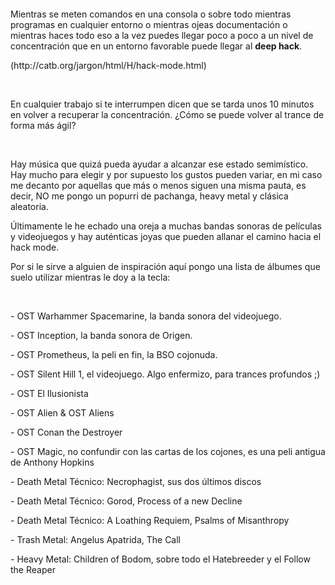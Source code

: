 <p>
	&nbsp;</p>
<p style="margin-bottom: 0cm">
	&nbsp;</p>
<p style="margin-bottom: 0cm">
	Mientras se meten comandos en una consola o sobre todo mientras programas en cualquier entorno o mientras ojeas documentaci&oacute;n o mientras haces todo eso a la vez puedes llegar poco a poco a un nivel de concentraci&oacute;n que en un entorno favorable puede llegar al <strong>deep hack</strong>.</p>
<p style="margin-bottom: 0cm">
	(http://catb.org/jargon/html/H/hack-mode.html)</p>
<p style="margin-bottom: 0cm">
	&nbsp;</p>
<p style="margin-bottom: 0cm">
	En cualquier trabajo si te interrumpen dicen que se tarda unos 10 minutos en volver a recuperar la concentraci&oacute;n. &iquest;C&oacute;mo se puede volver al trance de forma m&aacute;s &aacute;gil?</p>
<p style="margin-bottom: 0cm">
	&nbsp;</p>
<p style="margin-bottom: 0cm">
	Hay m&uacute;sica que quiz&aacute; pueda ayudar a alcanzar ese estado semim&iacute;stico. Hay mucho para elegir y por supuesto los gustos pueden variar, en mi caso me decanto por aquellas que m&aacute;s o menos siguen una misma pauta, es decir, NO me pongo un popurri de pachanga, heavy metal y cl&aacute;sica aleatoria.</p>
<p style="margin-bottom: 0cm">
	&Uacute;ltimamente le he echado una oreja a muchas bandas sonoras de pel&iacute;culas y videojuegos y hay aut&eacute;nticas joyas que pueden allanar el camino hacia el hack mode.</p>
<p style="margin-bottom: 0cm">
	Por si le sirve a alguien de inspiraci&oacute;n aqu&iacute; pongo una lista de &aacute;lbumes que suelo utilizar mientras le doy a la tecla:</p>
<p style="margin-bottom: 0cm">
	&nbsp;</p>
<p style="margin-bottom: 0cm">
	- OST Warhammer Spacemarine, la banda sonora del videojuego.</p>
<p style="margin-bottom: 0cm">
	- OST Inception, la banda sonora de Origen.</p>
<p style="margin-bottom: 0cm">
	- OST Prometheus, la peli en fin, la BSO cojonuda.</p>
<p style="margin-bottom: 0cm">
	- OST Silent Hill 1, el videojuego. Algo enfermizo, para trances profundos ;)</p>
<p style="margin-bottom: 0cm">
	- OST El Ilusionista</p>
<p style="margin-bottom: 0cm">
	- OST Alien &amp; OST Aliens</p>
<p style="margin-bottom: 0cm">
	- OST Conan the Destroyer</p>
<p style="margin-bottom: 0cm">
	- OST Magic, no confundir con las cartas de los cojones, es una peli antigua de Anthony Hopkins</p>
<p style="margin-bottom: 0cm">
	- Death Metal T&eacute;cnico: Necrophagist, sus dos &uacute;ltimos discos</p>
<p style="margin-bottom: 0cm">
	- Death Metal T&eacute;cnico: Gorod, Process of a new Decline</p>
<p style="margin-bottom: 0cm">
	- Death Metal T&eacute;cnico: A Loathing Requiem, Psalms of Misanthropy</p>
<p style="margin-bottom: 0cm">
	- Trash Metal: Angelus Apatrida, The Call</p>
<p style="margin-bottom: 0cm">
	- Heavy Metal: Children of Bodom, sobre todo el Hatebreeder y el Follow the Reaper&nbsp;</p>
